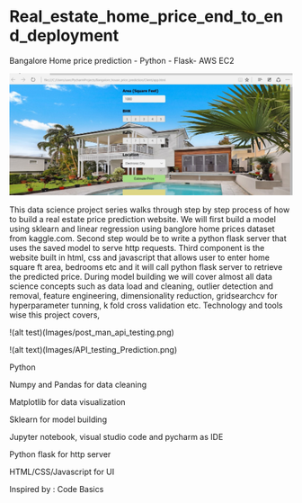 # Real_estate_home_price_end_to_end_deployment

Bangalore Home price prediction - Python - Flask-  AWS EC2

![alt text](Images/Realestate_price_prediction_runningOnlocalmachine.jpg)


This data science project series walks through step by step process of how to build a real estate price prediction website. We will first build a model using sklearn and linear regression using banglore home prices dataset from kaggle.com. Second step would be to write a python flask server that uses the saved model to serve http requests. Third component is the website built in html, css and javascript that allows user to enter home square ft area, bedrooms etc and it will call python flask server to retrieve the predicted price. During model building we will cover almost all data science concepts such as data load and cleaning, outlier detection and removal, feature engineering, dimensionality reduction, gridsearchcv for hyperparameter tunning, k fold cross validation etc. Technology and tools wise this project covers,


!(alt test)(Images/post_man_api_testing.png)

!(alt text)(Images/API_testing_Prediction.png)

Python

Numpy and Pandas for data cleaning

Matplotlib for data visualization

Sklearn for model building

Jupyter notebook, visual studio code and pycharm as IDE

Python flask for http server

HTML/CSS/Javascript for UI


Inspired by : Code Basics

